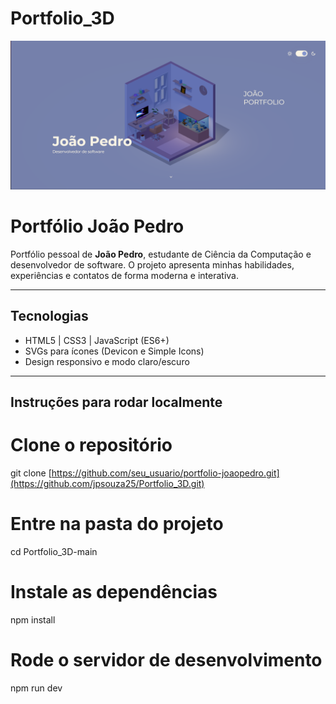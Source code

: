 # Portfolio_3D
![Capa do Portfólio](public/textures/capa.png)

# Portfólio João Pedro

Portfólio pessoal de **João Pedro**, estudante de Ciência da Computação e desenvolvedor de software. O projeto apresenta minhas habilidades, experiências e contatos de forma moderna e interativa.

---

## Tecnologias

- HTML5 | CSS3 | JavaScript (ES6+)
- SVGs para ícones (Devicon e Simple Icons)
- Design responsivo e modo claro/escuro

---

## Instruções para rodar localmente

# Clone o repositório
git clone [https://github.com/seu_usuario/portfolio-joaopedro.git](https://github.com/jpsouza25/Portfolio_3D.git)

# Entre na pasta do projeto
cd Portfolio_3D-main

# Instale as dependências
npm install

# Rode o servidor de desenvolvimento
npm run dev
